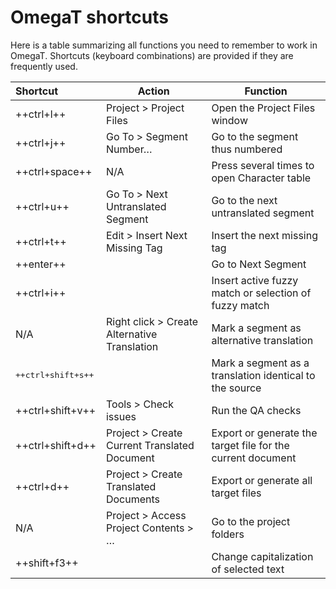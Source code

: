 # OmegaT shortcuts 

Here is a table summarizing all functions you need to remember to work in OmegaT. Shortcuts (keyboard combinations) are provided if they are frequently used.

| Shortcut           | Action                                           | Function                                                    |
| :----------------- |--------------------------------                  |----------------------------------------------               |
| ++ctrl+l++         | Project > Project Files                          | Open the Project Files window                               |
| ++ctrl+j++         | Go To > Segment Number…                          | Go to the segment thus numbered                             |
| ++ctrl+space++     | N/A                                              | Press several times to open Character table                 |
| ++ctrl+u++         | Go To > Next Untranslated Segment                | Go to the next untranslated segment                         |
| ++ctrl+t++         | Edit > Insert Next Missing Tag                   | Insert the next missing tag                                 |
| ++enter++          |                                                  | Go to Next Segment                                          |
| ++ctrl+i++         |                                                  | Insert active fuzzy match or selection of fuzzy match       |
| N/A                | Right click > Create Alternative Translation     | Mark a segment as alternative translation                   |
| <pre>++ctrl+shift+s++</pre>   |                                                  | Mark a segment as a translation identical to the source     |
| ++ctrl+shift+v++   | Tools > Check issues                             | Run the QA checks                                           |
| ++ctrl+shift+d++   | Project > Create Current Translated Document     | Export or generate the target file for the current document |
| ++ctrl+d++         | Project > Create Translated Documents            | Export or generate all target files                         |
| N/A                |  Project > Access Project Contents > …           | Go to the project folders                                   |
| ++shift+f3++       |                                                  | Change capitalization of selected text                      |
